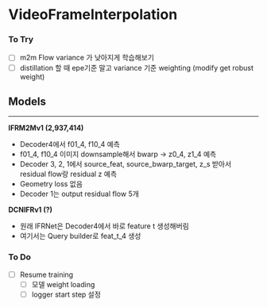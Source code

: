 # VideoFrameInterpolation

### To Try
- [ ] m2m Flow variance 가 낮아지게 학습해보기
- [ ] distillation 할 때 epe기준 말고 variance 기준 weighting (modify get robust weight)

## Models

---
**IFRM2Mv1 (2,937,414)**
- Decoder4에서 f01_4, f10_4 예측
- f01_4, f10_4 이미지 downsample해서 bwarp -> z0_4, z1_4 예측
- Decoder 3, 2, 1에서 source_feat, source_bwarp_target, z_s 받아서 residual flow랑 residual z 예측
- Geometry loss 없음
- Decoder 1는 output residual flow 5개


**DCNIFRv1 (?)**
- 원래 IFRNet은 Decoder4에서 바로 feature t 생성해버림
- 여기서는 Query builder로 feat_t_4 생성


### To Do
- [ ] Resume training
  - [ ] 모델 weight loading
  - [ ] logger start step 설정
